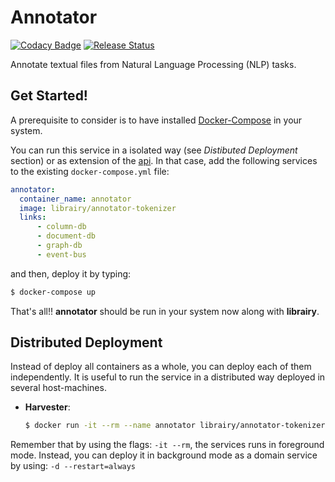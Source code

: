 # Annotator 
[![Codacy Badge](https://api.codacy.com/project/badge/Grade/5e3e2fe9b1c242b6a4a13b7e6459b68e)](https://www.codacy.com/app/cbadenes/annotator-tokenizer)
[![Release Status](https://travis-ci.org/librairy/annotator-tokenizer.svg?branch=master)](https://travis-ci.org/librairy/annotator-tokenizer)

Annotate textual files from Natural Language Processing (NLP) tasks.

## Get Started!

A prerequisite to consider is to have installed [Docker-Compose](https://docs.docker.com/compose/) in your system.

You can run this service in a isolated way (see *Distibuted Deployment* section) or as extension of the [api](https://github.com/librairy/api).
In that case, add the following services to the existing `docker-compose.yml` file:

```yml
annotator:
  container_name: annotator
  image: librairy/annotator-tokenizer
  links:
      - column-db
      - document-db
      - graph-db
      - event-bus
```

and then, deploy it by typing:

```sh
$ docker-compose up
```
That's all!! **annotator** should be run in your system now along with **librairy**.

## Distributed Deployment

Instead of deploy all containers as a whole, you can deploy each of them independently. It is useful to run the service in a distributed way deployed in several host-machines.

- **Harvester**:
    ```sh
    $ docker run -it --rm --name annotator librairy/annotator-tokenizer
    ```

Remember that by using the flags: `-it --rm`, the services runs in foreground mode. Instead, you can deploy it in background mode as a domain service by using: `-d --restart=always`
